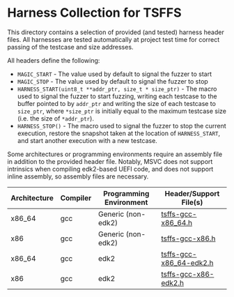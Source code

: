 # Harness Collection for TSFFS

This directory contains a selection of provided (and tested) harness header files. All
harnesses are tested automatically at project test time for correct passing of the
testcase and size addresses.

All headers define the following:

* `MAGIC_START` - The value used by default to signal the fuzzer to start
* `MAGIC_STOP` - The value used by default to signal the fuzzer to stop
* `HARNESS_START(uint8_t **addr_ptr, size_t * size_ptr)` - The macro used to signal the
  fuzzer to start fuzzing, writing each testcase to the buffer pointed to by `addr_ptr`
  and writing the size of each testcase to `size_ptr`, where `*size_ptr` is initially
  equal to the maximum testcase size (i.e. the size of `*addr_ptr`).
* `HARNESS_STOP()` - The macro used to signal the fuzzer to stop the current execution,
  restore the snapshot taken at the location of `HARNESS_START`, and start another
  execution with a new testcase.

Some architectures or programming environments require an assembly file in addition to
the provided header file. Notably, MSVC does not support intrinsics when compiling
edk2-based UEFI code, and does not support inline assembly, so assembly files are
necessary.

| Architecture | Compiler | Programming Environment | Header/Support File(s)                             |
| ------------ | -------- | ----------------------- | -------------------------------------------------- |
| x86_64       | gcc      | Generic (non-edk2)      | [tsffs-gcc-x86_64.h](tsffs-gcc-x86_64.h)           |
| x86          | gcc      | Generic (non-edk2)      | [tsffs-gcc-x86.h](tsffs-gcc-x86.h)                 |
| x86_64       | gcc      | edk2                    | [tsffs-gcc-x86_64-edk2.h](tsffs-gcc-x86_64-edk2.h) |
| x86          | gcc      | edk2                    | [tsffs-gcc-x86-edk2.h](tsffs-gcc-x86-edk2.h)       |